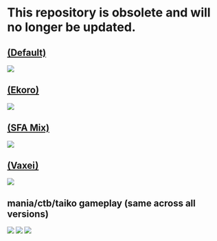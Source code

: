 # This repository is obsolete and will no longer be updated.

## [(Default)](https://drive.google.com/file/d/1CA3lUf3YwUBEEOlWePqFONk0IEBx2ALx/view?usp=sharing)
![](https://i.imgur.com/FJ5EBMu.png)

## [(Ekoro)](https://drive.google.com/file/d/1rf-8oABtZJhc3-DRI_nhPUTXPoewhFhu/view?usp=sharing)
![](https://i.imgur.com/GXXRoE0.png)

## [(SFA Mix)](https://drive.google.com/file/d/1RASaKjpF6xzecd7CgLWfqjR5KpNEfcu1/view?usp=sharing)
![](https://i.imgur.com/zjVnpL4.png)

## [(Vaxei)](https://drive.google.com/file/d/1StMkwPV7mNqS3Ro_hFAEPggT7ePDZM3J/view?usp=sharing)
![](https://i.imgur.com/kQqxbJB.png)

## mania/ctb/taiko gameplay (same across all versions)
![](https://i.imgur.com/QbbxlF4.png)
![](https://i.imgur.com/mcJJIre.png)
![](https://i.imgur.com/yUvd26m.png)
